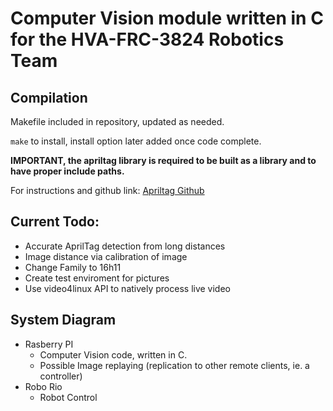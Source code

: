 # Computer Vision module written in C for the HVA-FRC-3824 Robotics Team

## Compilation
Makefile included in repository, updated as needed.

`make` to install, install option later added once code complete.

**IMPORTANT, the apriltag library is required to be built as a library and to have proper include paths.**

For instructions and github link: [Apriltag Github](https://github.com/AprilRobotics/apriltag)

## Current Todo:
- Accurate AprilTag detection from long distances
- Image distance via calibration of image
- Change Family to 16h11
- Create test enviroment for pictures
- Use video4linux API to natively process live video

## System Diagram
* Rasberry PI
    * Computer Vision code, written in C.
    * Possible Image replaying (replication to other remote clients, ie. a controller)
* Robo Rio
    * Robot Control
